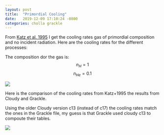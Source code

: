 ```yaml
---
layout: post
title:  "Primordial Cooling"
date:   2019-12-09 17:10:24 -0800
categories: cholla grackle
---
```


From [Katz et al. 1995](https://arxiv.org/abs/astro-ph/9509107) I get the cooling rates gas of primordial composition and no incident radiation. Here are the cooling rates for the different processes:


The composition dor the gas is: $$n_{H} = 1$$  $$n_{He} = 0.1$$  



<img src="{{ site.url }}assets/images/primordial_cooling.png"> 


Here is the comparison of the cooling rates from Katz+1995 the results from Cloudy and Grackle.

Using the older  Cloudy version c13 (instead of c17) the cooling rates match the ones in the Grackle file, my guess is that Grackle used cloudy c13 to compoute their tables. 

<img src="{{ site.url }}assets/images/primordial_cooling_comparison_convergence_cloudy13.png"> 
